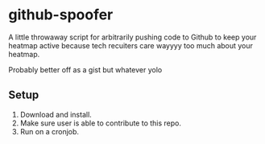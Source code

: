 # github-spoofer

A little throwaway script for arbitrarily pushing code to Github to keep your heatmap active because tech recuiters care wayyyy too much about your heatmap. 

Probably better off as a gist but whatever yolo

## Setup

1. Download and install. 
2. Make sure user is able to contribute to this repo.
3. Run on a cronjob.